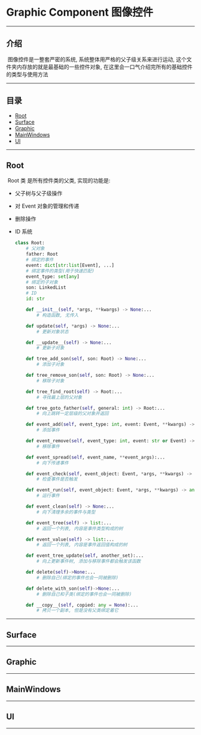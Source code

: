 # Graphic Component 图像控件

---

## 介绍

​		图像控件是一整套严密的系统, 系统整体用严格的父子级关系来进行运动, 这个文件夹内存放的就是最基础的一些控件对象, 在这里会一口气介绍完所有的基础控件的类型与使用方法

---

## 目录

- [Root](#Root)
- [Surface](#Surface)
- [Graphic](#Graphic)
- [MainWindows](#MainWindows)
- [UI](#UI)

---

## <a id='Root'>Root</a>

​	Root 类 是所有控件类的父类, 实现的功能是:

  - 父子树与父子级操作

  - 对 Event 对象的管理和传递

  - 删除操作

  - ID 系统

    

    ```Python
    class Root:
        # 父对象
        father: Root
        # 绑定的事件
        event: dict[str:list[Event], ...]
    	# 绑定事件的类型(用于快速匹配)
        event_type: set[any]
        # 绑定的子对象
        son: LinkedList
        # ID
        id: str
    
        def __init__(self, *args, **kwargs) -> None:...
            # 构造函数, 无传入
    
        def update(self, *args) -> None:...
            # 更新对象状态
    
        def __update__(self) -> None:...
            # 更新子对象
    
        def tree_add_son(self, son: Root) -> None:...
            # 添加子对象
    
        def tree_remove_son(self, son: Root) -> None:...
            # 移除子对象
    
        def tree_find_root(self) -> Root:...
            # 寻找最上层的父对象
    
        def tree_goto_father(self, general: int) -> Root:...
            # 向上跳转一定层级的父对象并返回
    
        def event_add(self, event_type: int, event: Event, **kwargs) -> None:...
            # 添加事件
    
        def event_remove(self, event_type: int, event: str or Event) -> None:...
            # 移除事件
    
        def event_spread(self, event_name, **event_args):...
            # 向下传递事件
    
        def event_check(self, event_object: Event, *args, **kwargs) -> bool:...
            # 检查事件是否触发
    
        def event_run(self, event_object: Event, *args, **kwargs) -> any:...
            # 运行事件
    
        def event_clean(self) -> None:...
            # 向下清理多余的事件与类型
    
        def event_tree(self) -> list:...
            # 返回一个列表, 内容是事件类型构成的树
    
        def event_value(self) -> list:...
            # 返回一个列表, 内容是事件返回值构成的树
    
        def event_tree_update(self, another_set):...
            # 向上更新事件树, 添加与移除事件都会触发该函数
    
        def delete(self)->None:...
            # 删除自己(绑定的事件也会一同被删除)
    
        def delete_with_son(self)->None:...
            # 删除自己和子类(绑定的事件也会一同被删除)
    
        def __copy__(self, copied: any = None):...
            # 拷贝一个副本, 但是没有父类绑定着它
    ```

---

## <a id='Surface'>Surface</a>

---

## <a id='Graphic'>Graphic</a>

---

## <a id='MainWindows'>MainWindows</a>

---

## <a id="UI">UI</a>

---